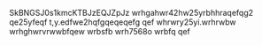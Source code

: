 
SkBNGSJ0s1kmcKTBJzEQJZpJz
wrhgahwr42hw25yrbhhraqefqg2
qe25yfeqf
t,y.edfwe2hqfgqeqeqefg
qef
whrwry25yi.wrhrwbw
wrhghwrvrwwbfqew
wrbsfb
wrh7568o
wrbfq
qef
